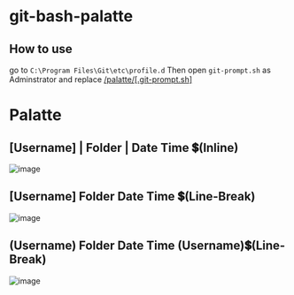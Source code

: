 # git-bash-palatte

## How to use

go to `C:\Program Files\Git\etc\profile.d`
Then open `git-prompt.sh` as Adminstrator and replace [/palatte/[.git-prompt.sh]](https://github.com/pphatdev/git-palatte/blob/main/promp/.git-promp.sh)


# Palatte
## [Username] | Folder | Date Time 💲(Inline)

![image](https://github.com/pphatdev/git-palatte/assets/65520537/ec701bc5-2f1b-45a0-9c49-eb58f6345e21)

## [Username] Folder Date Time 💲(Line-Break)
![image](https://github.com/pphatdev/git-bash-palatte/assets/65520537/f9365be2-5370-4d08-8a90-ea2667f4466a)

## (Username) Folder Date Time (Username)💲(Line-Break)
![image](https://github.com/pphatdev/git-bash-palatte/assets/65520537/91bdbaea-1540-4cbc-9d09-45401025bdc1)
